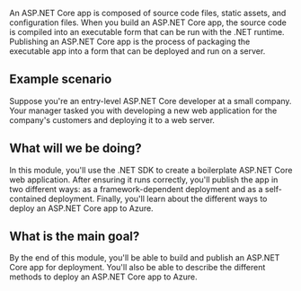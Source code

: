 An ASP.NET Core app is composed of source code files, static assets, and configuration files. When you build an ASP.NET Core app, the source code is compiled into an executable form that can be run with the .NET runtime. Publishing an ASP.NET Core app is the process of packaging the executable app into a form that can be deployed and run on a server.

## Example scenario

Suppose you're an entry-level ASP.NET Core developer at a small company. Your manager tasked you with developing a new web application for the company's customers and deploying it to a web server. 

## What will we be doing?

In this module, you'll use the .NET SDK to create a boilerplate ASP.NET Core web application. After ensuring it runs correctly, you'll publish the app in two different ways: as a framework-dependent deployment and as a self-contained deployment. Finally, you'll learn about the different ways to deploy an ASP.NET Core app to Azure.

## What is the main goal?

By the end of this module, you'll be able to build and publish an ASP.NET Core app for deployment. You'll also be able to describe the different methods to deploy an ASP.NET Core app to Azure.